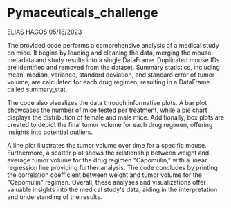 # Pymaceuticals_challenge

ELIAS HAGOS
05/18/2023

The provided code performs a comprehensive analysis of a medical study on mice. It begins by loading and cleaning the data, merging the mouse metadata and study results into a single DataFrame. Duplicated mouse IDs are identified and removed from the dataset. Summary statistics, including mean, median, variance, standard deviation, and standard error of tumor volume, are calculated for each drug regimen, resulting in a DataFrame called summary_stat.

The code also visualizes the data through informative plots. A bar plot showcases the number of mice tested per treatment, while a pie chart displays the distribution of female and male mice. Additionally, box plots are created to depict the final tumor volume for each drug regimen, offering insights into potential outliers. 

A line plot illustrates the tumor volume over time for a specific mouse. Furthermore, a scatter plot shows the relationship between weight and average tumor volume for the drug regimen "Capomulin," with a linear regression line providing further analysis. The code concludes by printing the correlation coefficient between weight and tumor volume for the "Capomulin" regimen. Overall, these analyses and visualizations offer valuable insights into the medical study's data, aiding in the interpretation and understanding of the results.